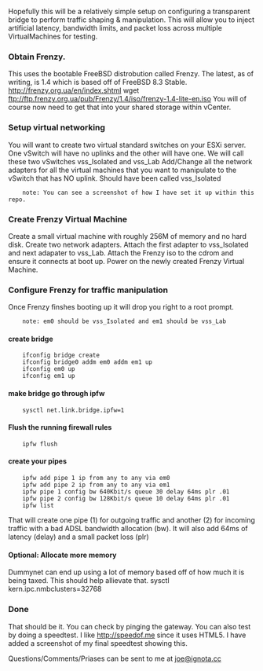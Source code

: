 Hopefully this will be a relatively simple setup on configuring a transparent bridge to perform traffic shaping & manipulation.
This will allow you to inject artificial latency, bandwidth limits, and packet loss across multiple VirtualMachines for testing.

### Obtain Frenzy.
This uses the bootable FreeBSD distrobution called Frenzy. The latest, as of writing, is 1.4 which is based off of FreeBSD 8.3 Stable.
        http://frenzy.org.ua/en/index.shtml
        wget ftp://ftp.frenzy.org.ua/pub/Frenzy/1.4/iso/frenzy-1.4-lite-en.iso
You will of course now need to get that into your shared storage within vCenter.

### Setup virtual networking
You will want to create two virtual standard switches on your ESXi server. One vSwitch will have no uplinks and the other will have one.
        We will call these two vSwitches vss_Isolated and vss_Lab
Add/Change all the network adapters for all the virtual machines that you want to manipulate to the vSwitch that has NO uplink.
        Should have been called vss_Isolated
        
        note: You can see a screenshot of how I have set it up within this repo.
        
### Create Frenzy Virtual Machine
Create a small virtual machine with roughly 256M of memory and no hard disk.
Create two network adapters. Attach the first adapter to vss_Isolated and next adapater to vss_Lab.
Attach the Frenzy iso to the cdrom and ensure it connects at boot up.
Power on the newly created Frenzy Virtual Machine.

### Configure Frenzy for traffic manipulation
Once Frenzy finshes booting up it will drop you right to a root prompt.

        note: em0 should be vss_Isolated and em1 should be vss_Lab
          
#### create bridge
        ifconfig bridge create
        ifconfig bridge0 addm em0 addm em1 up
        ifconfig em0 up
        ifconfig em1 up

#### make bridge go through ipfw
        sysctl net.link.bridge.ipfw=1

#### Flush the running firewall rules
        ipfw flush

#### create your pipes
        ipfw add pipe 1 ip from any to any via em0
        ipfw add pipe 2 ip from any to any via em1
        ipfw pipe 1 config bw 640Kbit/s queue 30 delay 64ms plr .01
        ipfw pipe 2 config bw 128Kbit/s queue 10 delay 64ms plr .01
        ipfw list
        
That will create one pipe (1) for outgoing traffic and another (2) for incoming traffic with a bad ADSL bandwidth allocation (bw).
It will also add 64ms of latency (delay) and a small packet loss (plr)

#### Optional: Allocate more memory
Dummynet can end up using a lot of memory based off of how much it is being taxed. This should help allievate that.
        sysctl kern.ipc.nmbclusters=32768

### Done
That should be it. You can check by pinging the gateway. You can also test by doing a speedtest. I like http://speedof.me since it uses HTML5.
I have added a screenshot of my final speedtest showing this.

Questions/Comments/Priases can be sent to me at <joe@ignota.cc>
